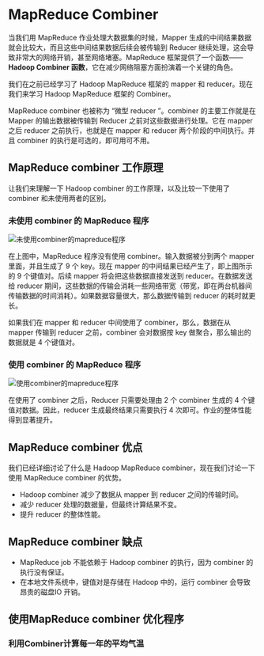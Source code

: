 # MapReduce Combiner

当我们用 MapReduce 作业处理大数据集的时候，Mapper 生成的中间结果数据就会比较大，而且这些中间结果数据后续会被传输到 Reducer 继续处理，这会导致非常大的网络开销，甚至网络堵塞。MapReduce 框架提供了一个函数——**Hadoop Combiner 函数**，它在减少网络阻塞方面扮演着一个关键的角色。

我们在之前已经学习了 Hadoop MapReduce 框架的 mapper 和 reducer。现在我们来学习 Hadoop MapReduce 框架的 Combiner。

MapReduce combiner 也被称为 “微型 reducer ”。combiner 的主要工作就是在 Mapper 的输出数据被传输到 Reducer 之前对这些数据进行处理。它在 mapper 之后 reducer 之前执行，也就是在 mapper 和 reducer 两个阶段的中间执行。并且 combiner 的执行是可选的，即可用可不用。

## MapReduce combiner 工作原理

让我们来理解一下 Hadoop combiner 的工作原理，以及比较一下使用了 combiner 和未使用两者的区别。

### 未使用 combiner 的 MapReduce 程序

![未使用combiner的mapreduce程序](https://kingcall.oss-cn-hangzhou.aliyuncs.com/blog/img/file_1570245882000_20191005112444881378-20210112084811061.png)

在上图中，MapReduce 程序没有使用 combiner。输入数据被分到两个 mapper 里面，并且生成了 9 个 key。现在 mapper 的中间结果已经产生了，即上图所示的 9 个键值对。后续 mapper 将会把这些数据直接发送到 reducer。在数据发送给 reducer 期间，这些数据的传输会消耗一些网络带宽（带宽，即在两台机器间传输数据的时间消耗）。如果数据容量很大，那么数据传输到 reducer 的耗时就更长。

如果我们在 mapper 和 reducer 中间使用了 combiner，那么，数据在从 mapper 传输到 reducer 之前，combiner 会对数据按 key 做聚合，那么输出的数据就是 4 个键值对。

### 使用 combiner 的 MapReduce 程序

![使用combiner的mapreduce程序](https://kingcall.oss-cn-hangzhou.aliyuncs.com/blog/img/file_1570245955000_20191005112557054455-20210112084843341.png)

在使用了 combiner 之后，Reducer 只需要处理由 2 个 combiner 生成的 4 个键值对数据。因此，reducer 生成最终结果只需要执行 4 次即可。作业的整体性能得到显著提升。

## MapReduce combiner 优点

我们已经详细讨论了什么是 Hadoop MapReduce combiner，现在我们讨论一下使用 MapReduce combiner 的优势。

- Hadoop combiner 减少了数据从 mapper 到 reducer 之间的传输时间。
- 减少 reducer 处理的数据量，但最终计算结果不变。
- 提升 reducer 的整体性能。

## MapReduce combiner 缺点

- MapReduce job 不能依赖于 Hadoop combiner 的执行，因为 combiner 的执行没有保证。
- 在本地文件系统中，键值对是存储在 Hadoop 中的，运行 combiner 会导致昂贵的磁盘IO 开销。



## 使用MapReduce combiner 优化程序

### 利用Combiner计算每一年的平均气温

